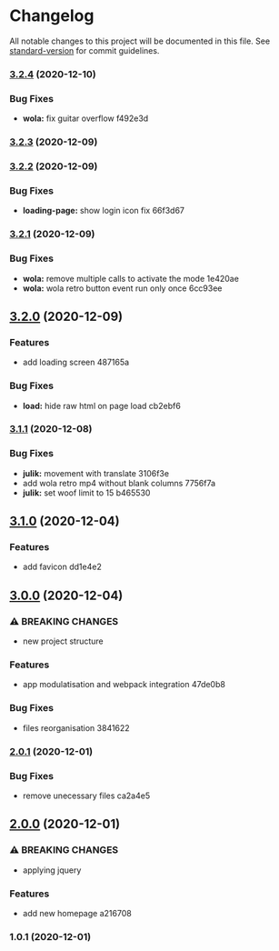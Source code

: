 # Changelog

All notable changes to this project will be documented in this file. See [standard-version](https://github.com/conventional-changelog/standard-version) for commit guidelines.

### [3.2.4](///compare/v3.2.3...v3.2.4) (2020-12-10)


### Bug Fixes

* **wola:** fix guitar overflow f492e3d

### [3.2.3](///compare/v3.2.2...v3.2.3) (2020-12-09)

### [3.2.2](///compare/v3.2.1...v3.2.2) (2020-12-09)


### Bug Fixes

* **loading-page:** show login icon fix 66f3d67

### [3.2.1](///compare/v3.2.0...v3.2.1) (2020-12-09)


### Bug Fixes

* **wola:** remove multiple calls to activate the mode 1e420ae
* **wola:** wola retro button event run only once 6cc93ee

## [3.2.0](///compare/v3.1.1...v3.2.0) (2020-12-09)


### Features

* add loading screen 487165a


### Bug Fixes

* **load:** hide raw html on page load cb2ebf6

### [3.1.1](///compare/v3.1.0...v3.1.1) (2020-12-08)


### Bug Fixes

* **julik:** movement with translate 3106f3e
* add wola retro mp4 without blank columns 7756f7a
* **julik:** set woof limit to 15 b465530

## [3.1.0](///compare/v3.0.0...v3.1.0) (2020-12-04)


### Features

* add favicon dd1e4e2

## [3.0.0](///compare/v2.0.1...v3.0.0) (2020-12-04)


### ⚠ BREAKING CHANGES

* new project structure

### Features

* app modulatisation and webpack integration 47de0b8


### Bug Fixes

* files reorganisation 3841622

### [2.0.1](///compare/v2.0.0...v2.0.1) (2020-12-01)


### Bug Fixes

* remove unecessary files ca2a4e5

## [2.0.0](///compare/v1.0.1...v2.0.0) (2020-12-01)


### ⚠ BREAKING CHANGES

* applying jquery

### Features

* add new homepage a216708

### 1.0.1 (2020-12-01)
